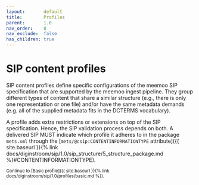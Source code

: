 ```yaml
---
layout:       default
title:        Profiles
parent:       1.0
nav_order:    8
nav_exclude:  false
has_children: true
---
```

# SIP content profiles

SIP content profiles define specific configurations of the meemoo SIP specification that are supported by the meemoo ingest pipeline.
They group different types of content that share a similar structure (e.g., there is only one representation or one file) and/or have the same metadata demands (e.g. all of the supplied metadata fits in the DCTERMS vocabulary).

A profile adds extra restrictions or extensions on top of the SIP specification.
Hence, the SIP validation process depends on both.
A delivered SIP MUST indicate which profile it adheres to in the package `mets.xml` through the [`mets/@csip:CONTENTINFORMATIONTYPE` attribute]({{ site.baseurl }}{% link docs/diginstroom/sip/1.0/sip_structure/5_structure_package.md %}#CONTENTINFORMATIONTYPE).

<small>
Continue to [Basic profile]({{ site.baseurl }}{% link docs/diginstroom/sip/1.0/profiles/basic.md %}).
</small>